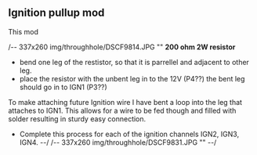 ## Ignition pullup mod
This mod 

/-- 337x260 img/throughhole/DSCF9814.JPG "" **200 ohm 2W resistor**

- bend one leg of the restistor, so that it is parrellel and adjacent to other leg.
- place the resistor with the unbent leg in to the 12V (P4??) the bent leg should go in to IGN1 (P3??)

To make attaching future Ignition wire I have bent a loop into the leg that attaches to IGN1. This allows for a wire to be fed though and filled with solder resulting in sturdy easy connection.
 	
- Complete this process for each of the ignition channels IGN2, IGN3, IGN4. 
--/
/-- 337x260 img/throughhole/DSCF9831.JPG "" --/
